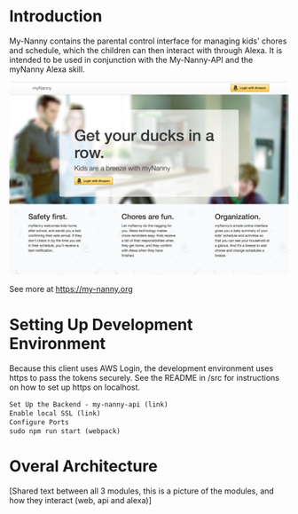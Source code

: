 # Introduction

My-Nanny contains the parental control interface for managing kids' chores and schedule, which the children can then interact with through Alexa.  It is intended to be used in conjunction with the My-Nanny-API and the myNanny Alexa skill.

![ScreenShot](screenshot.png)

See more at https://my-nanny.org

# Setting Up Development Environment

Because this client uses AWS Login, the development environment uses https to pass the tokens securely.  See the README in /src for instructions on how to set up https on localhost.

```ssh
Set Up the Backend - my-nanny-api (link)
Enable local SSL (link)
Configure Ports
sudo npm run start (webpack)
```

# Overal Architecture

[Shared text between all 3 modules, this is a picture of the modules, and how they interact (web, api and alexa)]
